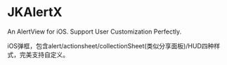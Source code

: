 # JKAlertX
An AlertView for iOS. Support User Customization Perfectly.  

iOS弹框，包含alert/actionsheet/collectionSheet(类似分享面板)/HUD四种样式，完美支持自定义。
